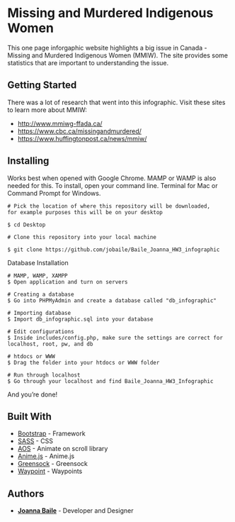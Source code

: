 # Missing and Murdered Indigenous Women

This one page inforgaphic website highlights a big issue in Canada - Missing and Murdered Indigenous Women (MMIW). The site provides some statistics that are important to understanding the issue.

## Getting Started

There was a lot of research that went into this infographic. 
Visit these sites to learn more about MMIW:
* http://www.mmiwg-ffada.ca/
* https://www.cbc.ca/missingandmurdered/
* https://www.huffingtonpost.ca/news/mmiw/

## Installing

Works best when opened with Google Chrome.
MAMP or WAMP is also needed for this.
To install, open your command line. Terminal for Mac or Command Prompt for Windows.

```
# Pick the location of where this repository will be downloaded, 
for example purposes this will be on your desktop

$ cd Desktop

# Clone this repository into your local machine

$ git clone https://github.com/jobaile/Baile_Joanna_HW3_infographic
```

Database Installation
```
# MAMP, WAMP, XAMPP
$ Open application and turn on servers

# Creating a database
$ Go into PHPMyAdmin and create a database called "db_infographic"

# Importing database
$ Import db_infographic.sql into your database

# Edit configurations
$ Inside includes/config.php, make sure the settings are correct for localhost, root, pw, and db 

# htdocs or WWW
$ Drag the folder into your htdocs or WWW folder 

# Run through localhost
$ Go through your localhost and find Baile_Joanna_HW3_Infographic
```

And you’re done!

## Built With

* [Bootstrap](https://getbootstrap.com/) - Framework
* [SASS](https://sass-lang.com/) - CSS
* [AOS](https://michalsnik.github.io/aos/) - Animate on scroll library
* [Anime.js](http://animejs.com/) - Anime.js
* [Greensock](https://greensock.com/) - Greensock
* [Waypoint](http://imakewebthings.com/waypoints/) - Waypoints

## Authors

* [**Joanna Baile**](https://github.com/jobaile) - Developer and Designer